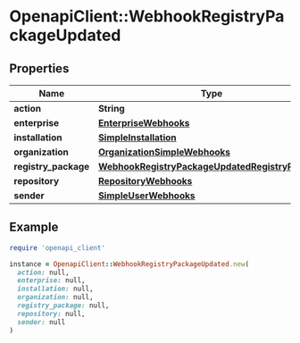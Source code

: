 # OpenapiClient::WebhookRegistryPackageUpdated

## Properties

| Name | Type | Description | Notes |
| ---- | ---- | ----------- | ----- |
| **action** | **String** |  |  |
| **enterprise** | [**EnterpriseWebhooks**](EnterpriseWebhooks.md) |  | [optional] |
| **installation** | [**SimpleInstallation**](SimpleInstallation.md) |  | [optional] |
| **organization** | [**OrganizationSimpleWebhooks**](OrganizationSimpleWebhooks.md) |  | [optional] |
| **registry_package** | [**WebhookRegistryPackageUpdatedRegistryPackage**](WebhookRegistryPackageUpdatedRegistryPackage.md) |  |  |
| **repository** | [**RepositoryWebhooks**](RepositoryWebhooks.md) |  | [optional] |
| **sender** | [**SimpleUserWebhooks**](SimpleUserWebhooks.md) |  |  |

## Example

```ruby
require 'openapi_client'

instance = OpenapiClient::WebhookRegistryPackageUpdated.new(
  action: null,
  enterprise: null,
  installation: null,
  organization: null,
  registry_package: null,
  repository: null,
  sender: null
)
```

